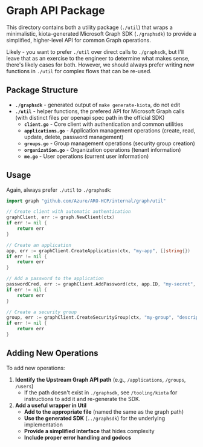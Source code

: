 # Graph API Package

This directory contains both a utility package (`./util`) that wraps a minimalistic, kiota-generated Microsoft Graph SDK (`./graphsdk`) to provide a simplified, higher-level API for common Graph operations.

Likely - you want to prefer `./util` over direct calls to `./graphsdk`, but I'll leave that as an exercise to the engineer to determine what makes sense, there's likely cases for both. However, we should always prefer writing new functions in `./util` for complex flows that can be re-used.

## Package Structure

- **`./graphsdk`** - generated output of `make generate-kiota`, do not edit
- **`./util`** - helper functions, the prefered API for Microsoft Graph calls (with distinct files per openapi spec path in the official SDK)
    - **`client.go`** - Core client with authentication and common utilities
    - **`applications.go`** - Application management operations (create, read, update, delete, password management)
    - **`groups.go`** - Group management operations (security group creation)
    - **`organization.go`** - Organization operations (tenant information)
    - **`me.go`** - User operations (current user information)

## Usage

Again, always prefer `./util` to `./graphsdk`:

```go
import graph "github.com/Azure/ARO-HCP/internal/graph/util"

// Create client with automatic authentication
graphClient, err := graph.NewClient(ctx)
if err != nil {
    return err
}

// Create an application
app, err := graphClient.CreateApplication(ctx, "my-app", []string{})
if err != nil {
    return err
}

// Add a password to the application
passwordCred, err := graphClient.AddPassword(ctx, app.ID, "my-secret", startTime, endTime)
if err != nil {
    return err
}

// Create a security group
group, err := graphClient.CreateSecurityGroup(ctx, "my-group", "description")
if err != nil {
    return err
}
```

## Adding New Operations

To add new operations:

1. **Identify the Upstream Graph API path** (e.g., `/applications`, `/groups`, `/users`)
    - If the path doesn't exist in `./graphsdk`, see `/tooling/kiota` for instructions to add it and re-generate the SDK.
1. **Add a useful wrapper in Util**
    - **Add to the appropriate file** (named the same as the graph path)
    - **Use the generated SDK** (`../graphsdk`) for the underlying implementation
    - **Provide a simplified interface** that hides complexity
    - **Include proper error handling and godocs**